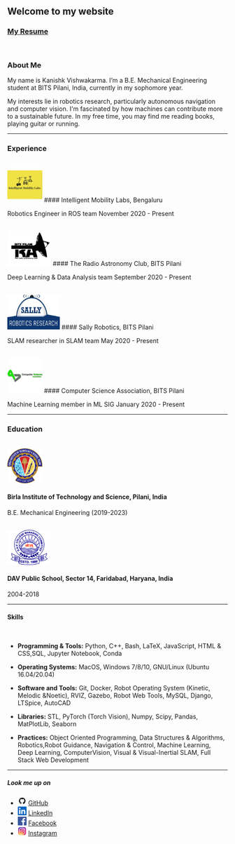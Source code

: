 ## Welcome to my website

### [My Resume](https://www.overleaf.com/read/hrdhdsjjkcgn)


<br/>

### About Me

My name is Kanishk Vishwakarma. I’m a B.E. Mechanical Engineering student at BITS Pilani, India, currently in my sophomore year. 

My interests lie in robotics research, particularly autonomous navigation and computer vision. I'm fascinated by how machines can contribute more to a sustainable future. In my free time, you may find me reading books, playing guitar or running.
___
### Experience

<br/>
<img src="img/iml.png" class="img-responsive" alt="" width="80" height="80" />
#### Intelligent Mobility Labs, Bengaluru

Robotics Engineer in ROS team
November 2020 - Present


<br/>
<img src="img/trac.png" class="img-responsive" alt="" width="100" height="80" />
#### The Radio Astronomy Club, BITS Pilani

Deep Learning & Data Analysis team
September 2020 - Present


<br/>
<img src="img/sally.png" class="img-responsive" alt="" width="120" height="80" />
#### Sally Robotics, BITS Pilani

SLAM researcher in SLAM team
May 2020 - Present


<br/>
<img src="img/csa.png" class="img-responsive" alt="" width="80" height="80" />
#### Computer Science Association, BITS Pilani

Machine Learning member in ML SIG
January 2020 - Present


___


### Education
<br/>
<img src="img/bits.png" class="img-responsive" alt="" width="80" height="80" />

#### Birla Institute of Technology and Science, Pilani, India

B.E. Mechanical Engineering (2019-2023)


<br/>
<img src="img/dav.png" class="img-responsive" alt="" width="100" height="80" />

#### DAV Public School, Sector 14, Faridabad, Haryana, India

2004-2018


___


#### Skills

<br/>

- **Programming & Tools:** Python, C++, Bash, LaTeX, JavaScript, HTML & CSS,SQL, Jupyter Notebook, Conda


- **Operating Systems:** MacOS, Windows 7/8/10, GNU/Linux (Ubuntu 16.04/20.04)


- **Software and Tools:** Git, Docker, Robot Operating System (Kinetic, Melodic &Noetic), RVIZ, Gazebo, Robot Web Tools, MySQL, Django, LTSpice, AutoCAD


- **Libraries:** STL, PyTorch (Torch Vision), Numpy, Scipy, Pandas, MatPlotLib, Seaborn


- **Practices:** Object Oriented Programming, Data Structures & Algorithms, Robotics,Robot Guidance, Navigation & Control, Machine Learning, Deep Learning, ComputerVision, Visual & Visual-Inertial SLAM, Full Stack Web Development

___


##### Look me up on
- <img src="img/github.png" class="img-responsive" alt="" width="20" height="20" /> [GitHub](https://github.com/kanishk598)
- <img src="img/linkedin.png" class="img-responsive" alt="" width="20" height="20" /> [LinkedIn](https://www.linkedin.com/in/kanishk-vishwakarma-880457190/)
- <img src="img/facebook.png" class="img-responsive" alt="" width="20" height="20" /> [Facebook](https://www.facebook.com/kanishk.vishwakarma.3/)
- <img src="img/insta.png" class="img-responsive" alt="" width="20" height="20" /> [Instagram](https://www.instagram.com/konixboi/)
